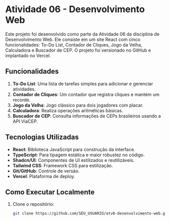 # Atividade 06 - Desenvolvimento Web

Este projeto foi desenvolvido como parte da Atividade 06 da disciplina de Desenvolvimento Web. Ele consiste em um site React com cinco funcionalidades: To-Do List, Contador de Cliques, Jogo da Velha, Calculadora e Buscador de CEP. O projeto foi versionado no GitHub e implantado no Vercel.

## Funcionalidades

1. **To-Do List**: Uma lista de tarefas simples para adicionar e gerenciar atividades.
2. **Contador de Cliques**: Um contador que registra cliques e mantém um recorde.
3. **Jogo da Velha**: Jogo clássico para dois jogadores com placar.
4. **Calculadora**: Realiza operações aritméticas básicas.
5. **Buscador de CEP**: Consulta informações de CEPs brasileiros usando a API ViaCEP.

## Tecnologias Utilizadas

- **React**: Biblioteca JavaScript para construção da interface.
- **TypeScript**: Para tipagem estática e maior robustez no código.
- **Shadcn/UI**: Componentes de UI estilizados e reutilizáveis.
- **Tailwind CSS**: Framework CSS para estilização.
- **Git/GitHub**: Controle de versão.
- **Vercel**: Plataforma de deploy.

## Como Executar Localmente

1. Clone o repositório:
   ```bash
   git clone https://github.com/SEU_USUARIO/atv6-desenvolvimento-web.git

